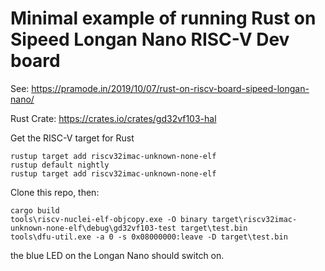 # Minimal example of running Rust on Sipeed Longan Nano RISC-V Dev board

See: https://pramode.in/2019/10/07/rust-on-riscv-board-sipeed-longan-nano/

Rust Crate: https://crates.io/crates/gd32vf103-hal

Get the RISC-V target for Rust
```
rustup target add riscv32imac-unknown-none-elf
rustup default nightly
rustup target add riscv32imac-unknown-none-elf
```

Clone this repo, then:
```
cargo build
tools\riscv-nuclei-elf-objcopy.exe -O binary target\riscv32imac-unknown-none-elf\debug\gd32vf103-test target\test.bin
tools\dfu-util.exe -a 0 -s 0x08000000:leave -D target\test.bin
```

the blue LED on the Longan Nano should switch on.
